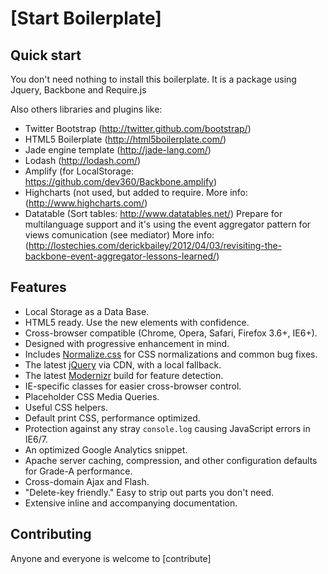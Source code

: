 # [Start Boilerplate]

## Quick start
You don't need nothing to install this boilerplate. It is a package using Jquery, Backbone and Require.js

Also others libraries and plugins like: 
* Twitter Bootstrap (http://twitter.github.com/bootstrap/)
* HTML5 Boilerplate (http://html5boilerplate.com/)
* Jade engine template (http://jade-lang.com/)
* Lodash (http://lodash.com/)
* Amplify (for LocalStorage: https://github.com/dev360/Backbone.amplify)
* Highcharts (not used, but added to require. More info: (http://www.highcharts.com/)
* Datatable (Sort tables: http://www.datatables.net/)
Prepare for multilanguage support and it's using the event aggregator pattern for views comunication (see mediator)
More info: (http://lostechies.com/derickbailey/2012/04/03/revisiting-the-backbone-event-aggregator-lessons-learned/)

## Features
* Local Storage as a Data Base.
* HTML5 ready. Use the new elements with confidence.
* Cross-browser compatible (Chrome, Opera, Safari, Firefox 3.6+, IE6+).
* Designed with progressive enhancement in mind.
* Includes [Normalize.css](http://necolas.github.com/normalize.css/) for CSS
  normalizations and common bug fixes.
* The latest [jQuery](http://jquery.com/) via CDN, with a local fallback.
* The latest [Modernizr](http://modernizr.com/) build for feature detection.
* IE-specific classes for easier cross-browser control.
* Placeholder CSS Media Queries.
* Useful CSS helpers.
* Default print CSS, performance optimized.
* Protection against any stray `console.log` causing JavaScript errors in
  IE6/7.
* An optimized Google Analytics snippet.
* Apache server caching, compression, and other configuration defaults for
  Grade-A performance.
* Cross-domain Ajax and Flash.
* "Delete-key friendly." Easy to strip out parts you don't need.
* Extensive inline and accompanying documentation.


## Contributing

Anyone and everyone is welcome to
[contribute]
